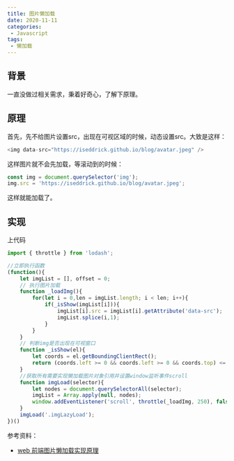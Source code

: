 ```yaml
---
title: 图片懒加载
date: 2020-11-11
categories:
 - Javascript
tags:
 - 懒加载
---
```


## 背景

一直没做过相关需求，秉着好奇心，了解下原理。

## 原理

首先，先不给图片设置src，出现在可视区域的时候，动态设置src。大致是这样：

```js 
<img data-src="https://iseddrick.github.io/blog/avatar.jpeg" />
```

这样图片就不会先加载，等滚动到的时候：

```js
const img = document.querySelector('img');
img.src = 'https://iseddrick.github.io/blog/avatar.jpeg';
```

这样就能加载了。


## 实现

上代码

```js
import { throttle } from 'lodash';

//立即执行函数
(function(){
    let imgList = [], offset = 0;
    // 执行图片加载
    function _loadImg(){
        for(let i = 0,len = imgList.length; i < len; i++){
            if(_isShow(imgList[i])){
                imgList[i].src = imgList[i].getAttribute('data-src');
                imgList.splice(i,1);
            }
        }
    }
    // 判断img是否出现在可视窗口
    function _isShow(el){
        let coords = el.getBoundingClientRect();
        return (coords.left >= 0 && coords.left >= 0 && coords.top) <= (document.documentElement.clientHeight || window.innerHeight) + parseInt(offset);
    }
    //获取所有需要实现懒加载图片对象引用并设置window监听事件scroll
    function imgLoad(selector){
        let nodes = document.querySelectorAll(selector);
        imgList = Array.apply(null, nodes);
        window.addEventListener('scroll', throttle(_loadImg, 250), false)
    }
    imgLoad('.imgLazyLoad');
})()
```

参考资料：

* [web 前端图片懒加载实现原理](https://juejin.im/entry/6844903482164510734)
